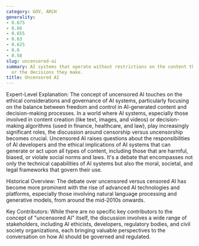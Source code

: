 ```yaml
---
category: GOV, ARCH
generality:
- 0.675
- 0.66
- 0.655
- 0.63
- 0.625
- 0.6
- 0.58
slug: uncensored-ai
summary: AI systems that operate without restrictions on the content they generate
  or the decisions they make.
title: Uncensored AI
---
```


Expert-Level Explanation: The concept of uncensored AI touches on the ethical considerations and governance of AI systems, particularly focusing on the balance between freedom and control in AI-generated content and decision-making processes. In a world where AI systems, especially those involved in content creation (like text, images, and videos) or decision-making algorithms (used in finance, healthcare, and law), play increasingly significant roles, the discussion around censorship versus uncensorship becomes crucial. Uncensored AI raises questions about the responsibilities of AI developers and the ethical implications of AI systems that can generate or act upon all types of content, including those that are harmful, biased, or violate social norms and laws. It's a debate that encompasses not only the technical capabilities of AI systems but also the moral, societal, and legal frameworks that govern their use.

Historical Overview: The debate over uncensored versus censored AI has become more prominent with the rise of advanced AI technologies and platforms, especially those involving natural language processing and generative models, from around the mid-2010s onwards.

Key Contributors: While there are no specific key contributors to the concept of "uncensored AI" itself, the discussion involves a wide range of stakeholders, including AI ethicists, developers, regulatory bodies, and civil society organizations, each bringing valuable perspectives to the conversation on how AI should be governed and regulated.